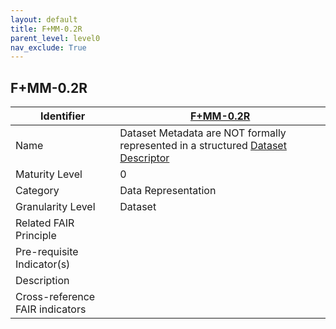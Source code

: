 ```yaml
---
layout: default
title: F+MM-0.2R
parent_level: level0
nav_exclude: True
---
```


## F+MM-0.2R

| Identifier | [F+MM-0.2R](https://github.com/FAIRplus/Data-Maturity/edit/v0.3/docs/_indicators/0.F+MM-0.2R.md) |
| --------- | ----------|
| Name | Dataset Metadata are NOT formally represented in a structured [Dataset Descriptor](https://fairplus.github.io/Data-Maturity/docs/Glossary/#dataset-descriptor) |
| Maturity Level | 0 |
| Category | Data Representation |
| Granularity Level | Dataset |
| Related FAIR Principle |  |
| Pre-requisite Indicator(s) |  |
| Description | |
| Cross-reference FAIR indicators |  |
